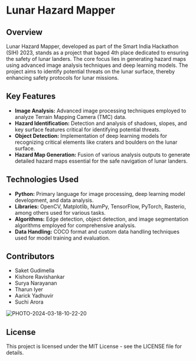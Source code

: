 # Lunar Hazard Mapper

## Overview

Lunar Hazard Mapper, developed as part of the Smart India Hackathon (SIH) 2023, stands as a project that baged 4th place dedicated to ensuring the safety of lunar landers. The core focus lies in generating hazard maps using advanced image analysis techniques and deep learning models. The project aims to identify potential threats on the lunar surface, thereby enhancing safety protocols for lunar missions.

## Key Features

- **Image Analysis:** Advanced image processing techniques employed to analyze Terrain Mapping Camera (TMC) data.
- **Hazard Identification:** Detection and analysis of shadows, slopes, and key surface features critical for identifying potential threats.
- **Object Detection:** Implementation of deep learning models for recognizing critical elements like craters and boulders on the lunar surface.
- **Hazard Map Generation:** Fusion of various analysis outputs to generate detailed hazard maps essential for the safe navigation of lunar landers.

## Technologies Used

- **Python:** Primary language for image processing, deep learning model development, and data analysis.
- **Libraries:** OpenCV, Matplotlib, NumPy, TensorFlow, PyTorch, Rasterio, among others used for various tasks.
- **Algorithms:** Edge detection, object detection, and image segmentation algorithms employed for comprehensive analysis.
- **Data Handling:** COCO format and custom data handling techniques used for model training and evaluation.

## Contributors
- Saket Gudimella
- Kishore Ravishankar
- Surya Narayanan
- Tharun Iyer
- Aarick Yadhuvir
- Suchi Arora

![PHOTO-2024-03-18-10-22-20](https://github.com/SaketGudimella/SIH/assets/106355242/9be4b7fe-8055-4bee-ad62-82bd8b74dd76)


## License
This project is licensed under the MIT License - see the LICENSE file for details.
